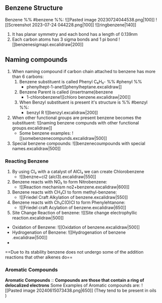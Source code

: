 ## Benzene Structure
Benzene %% #benzene %%:
![[Pasted image 20230724044538.png|100]] ![[Screenshot 2023-07-24 044228.png|100]] ![[ringbenzene|140]]
1. It has planar symmetry and each bond has a length of 0.139nm
2. Each carbon atoms has 3 sigma bonds and 1 pi bond ![[benzenesigmapi.excalidraw|200]]
## Naming compounds
1. When naming compound if carbon chain attached to benzene has more than 6 carbons:
	1. Benzene substituent is called Phenyl C₆H₅- %% #phenyl %% 
		-  phenylhept-1-ane![[phenylheptane.excalidraw]]
	2. Benzene Parent is called {insertname}benzene 
		- 1-chlorobenzene![[chloro benzene.excalidraw|200]]
	3. When Benzyl substituent is present it's structure is %% #benzyl %%:
		- benzyl R ![[benzyl.excalidraw|200]]
2.  When other functional groups are present benzene becomes the substituent:
	![[naming benzene compunds with other functional groups.excalidraw]]
	- Some benzene examples: ![[somebenzenecompunds.excalidraw|500]]
3. Special benzene compounds: 
	![[benzenecoumpounds with special names.excalidraw|500]]
### Reacting Benzene
1. By using Cl₂ with a catalyst of AlCl₃ we can create Chlorobenzene 
	- ![[benzne+cl2 (alcl3).excalidraw|550]]
2. Benzene reacts with NO₂ to form Nitrobenzene: 
	- ![[Reaction mechanism no2+benzene.excalidraw|600]]
3. Benzene reacts with  CH₃Cl to form methyl-benzene:
	- ![[Friedel Craft Alkylation of benzene.excalidraw|550]]
4. Benzene reacts with Ch₃C(O)Cl to form Phenylehtanone: 
	- ![[Friedel craft Acylation of benzene.excalidraw|650]]
5. Site Change Reaction of benzene: ![[Site change electrophyllic reaction.excalidraw|500]]
- Oxidation of Benzene: ![[Oxidation of benzene.excalidraw|500]]
- Hydrogenation of Benzene: ![[Hydrogenation of benzene .excalidraw|500]]
-  
==Due to its stability benzene does not undergo some of the addition reactions that other alkenes do== 
### Aromatic Compounds
**Aromatic Compounds** :: **Compounds are those that contain a ring of delocalized electrons**
Some Examples of Aromatic compounds are: 
![[Pasted image 20240615073438.png|650]]
(They tend to be present in oils )



